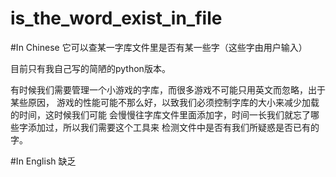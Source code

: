 # is_the_word_exist_in_file

#In Chinese
它可以查某一字库文件里是否有某一些字（这些字由用户输入）

目前只有我自己写的简陋的python版本。

有时候我们需要管理一个小游戏的字库，而很多游戏不可能只用英文而忽略，出于某些原因，
游戏的性能可能不那么好，以致我们必须控制字库的大小来减少加载的时间，这时候我们可能
会慢慢往字库文件里面添加字，时间一长我们就忘了哪些字添加过，所以我们需要这个工具来
检测文件中是否有我们所疑惑是否已有的字。




#In English
缺乏

